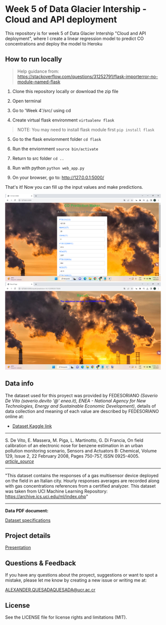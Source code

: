 # Week 5 of Data Glacier Intership - Cloud and API deployment

This repository is for week 5 of Data Glacier Intership "Cloud and API deployment", where I create a linear regression model to predict CO concentrations and deploy the model to Heroku

## How to run locally

> Help guidance from: https://stackoverflow.com/questions/31252791/flask-importerror-no-module-named-flask

1. Clone this repository locally or download the zip file

2. Open terminal

3. Go to 'Week 4'/src/ using cd

4. Create virtual flask environment ``virtualenv flask``

> NOTE: You may need to install flask module first ``pip install flask``

5. Go to the flask enviornment folder ``cd flask``

6. Run the enviornment ``source bin/activate``

7. Return to src folder ``cd ..``

8. Run with python ``python web_app.py``

9. On your browser, go to: http://127.0.0.1:5000/

That's it! Now you can fill up the input values and make predictions.

![img1](figures/img1.jpg)
![img2](figures/img2.jpg)


## Data info

The dataset used for this proyect was provided by FEDESORIANO *(Saverio De Vito (saverio.devito '@' enea.it), ENEA - National Agency for New Technologies, Energy and Sustainable Economic Development)*, details of data collection and meaning of each value are described by FEDESORIANO online at:

* [Dataset Kaggle link](https://www.kaggle.com/datasets/fedesoriano/air-quality-data-set)

---

S. De Vito, E. Massera, M. Piga, L. Martinotto, G. Di Francia, On field calibration of an electronic nose for benzene estimation in an urban pollution monitoring scenario, Sensors and Actuators B: Chemical, Volume 129, Issue 2, 22 February 2008, Pages 750-757, ISSN 0925-4005.
[*article_source*](https://www.sciencedirect.com/science/article/abs/pii/S0925400507007691)

---

"This dataset contains the responses of a gas multisensor device deployed on the field in an Italian city. Hourly responses averages are recorded along with gas concentrations references from a certified analyzer. This dataset was taken from UCI Machine Learning Repository: <https://archive.ics.uci.edu/ml/index.php>"

---


**Data PDF document:**

[Dataset specifications](data_doc/Data_Intake_Report.pdf)

## Project details

[Presentation](heroku_doc/heroku.pdf)

## Questions & Feedback

If you have any questions about the proyect, suggestions or want to spot a mistake, please let me know by creating a new issue or writing me at:

<ALEXANDER.QUESADAQUESADA@ucr.ac.cr>

## License

See the LICENSE file for license rights and limitations (MIT).
